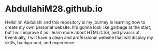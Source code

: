 # AbdullahiM28.github.io
Hello! 
Im Abdullahi and this repository is my journey in learning how to create my own personal website. 
It's gonna look like garbage at the start, but I will improve it as I learn more about HTML/CSS, and javascript.
Eventually, I will have a clean and professional website that will display my skills, background, and experience. 

